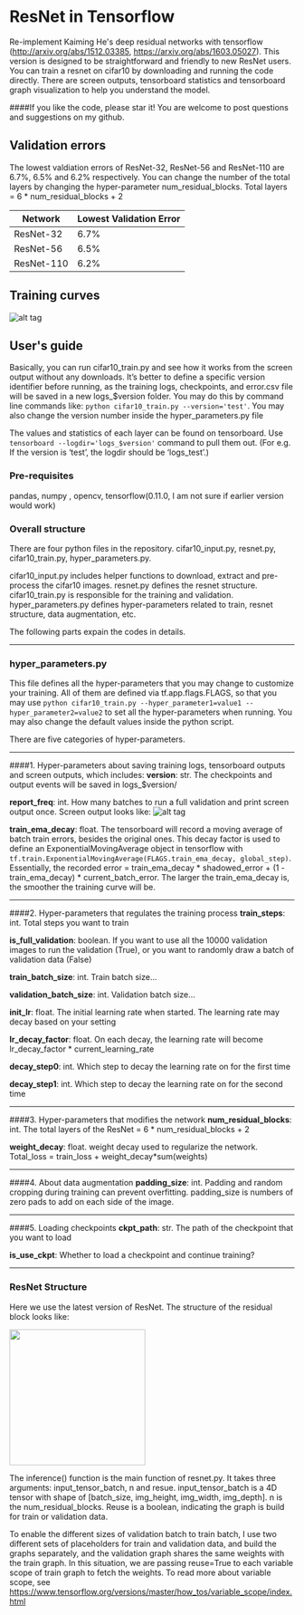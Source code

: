 # ResNet in Tensorflow
Re-implement Kaiming He's deep residual networks with tensorflow (http://arxiv.org/abs/1512.03385, https://arxiv.org/abs/1603.05027). 
This version is designed to be straightforward and friendly to new ResNet users. You can train a resnet on cifar10 by downloading and running the code directly. There are screen outputs, tensorboard statistics and tensorboard graph visualization to help you understand the model.

####If you like the code, please star it! You are welcome to post questions and suggestions on my github.

## Validation errors
The lowest valdiation errors of ResNet-32, ResNet-56 and ResNet-110 are 6.7%, 6.5% and 6.2% respectively. You can change the number of the total layers by changing the hyper-parameter num_residual_blocks. Total layers = 6 * num_residual_blocks + 2

Network | Lowest Validation Error
------- | -----------------------
ResNet-32 | 6.7%
ResNet-56 | 6.5%
ResNet-110 | 6.2%

## Training curves
![alt tag](https://github.com/wenxinxu/resnet-in-tensorflow/blob/master/train_curve2.png)

## User's guide
Basically, you can run cifar10_train.py and see how it works from the screen output without any downloads. It’s better to define a specific version identifier before running, as the training logs, checkpoints, and error.csv file will be saved in a new logs_$version folder. You may do this by command line commands like: `python cifar10_train.py --version='test'`. You may also change the version number inside the hyper_parameters.py file

The values and statistics of each layer can be found on tensorboard. Use `tensorboard --logdir='logs_$version'` command to pull them out. (For e.g. If the version is ‘test’, the logdir should be ‘logs_test’.)

###	Pre-requisites
pandas, numpy , opencv, tensorflow(0.11.0, I am not sure if earlier version would work)

### Overall structure
There are four python files in the repository. cifar10_input.py, resnet.py, cifar10_train.py, hyper_parameters.py.

cifar10_input.py includes helper functions to download, extract and pre-process the cifar10 images. 
resnet.py defines the resnet structure.
cifar10_train.py is responsible for the training and validation.
hyper_parameters.py defines hyper-parameters related to train, resnet structure, data augmentation, etc. 

The following parts expain the codes in details.

------------------------------------------------------------------------------------------------------------------------------------
### hyper_parameters.py
This file defines all the hyper-parameters that you may change to customize your training. All of them are defined via tf.app.flags.FLAGS, so that you may use `python cifar10_train.py --hyper_parameter1=value1 --hyper_parameter2=value2` to set all the hyper-parameters when running. You may also change the default values inside the python script.

There are five categories of hyper-parameters.

-------------------------------------------------------------------------------------------------------------------------------------
####1. Hyper-parameters about saving training logs, tensorboard outputs and screen outputs, which includes:
**version**: str. The checkpoints and output events will be saved in logs_$version/

**report_freq**: int. How many batches to run a full validation and print screen output once. Screen output looks like:
![alt tag](https://github.com/wenxinxu/resnet-in-tensorflow/blob/master/appendix/Screen_output_example.png)

**train_ema_decay**: float. The tensorboard will record a moving average of batch train errors, besides the original ones. This decay factor is used to define an ExponentialMovingAverage object in tensorflow with `tf.train.ExponentialMovingAverage(FLAGS.train_ema_decay, global_step)`. Essentially, the recorded error = train_ema_decay * shadowed_error + (1 - train_ema_decay) * current_batch_error. The larger the train_ema_decay is, the smoother the training curve will be.

-------------------------------------------------------------------------------------------------------------------------------------


####2. Hyper-parameters that regulates the training process
**train_steps**: int. Total steps you want to train

**is_full_validation**: boolean. If you want to use all the 10000 validation images to run the validation (True), or you want to randomly draw a batch of validation data (False)

**train_batch_size**: int. Train batch size...

**validation_batch_size**: int. Validation batch size...

**init_lr**: float. The initial learning rate when started. The learning rate may decay based on your setting

**lr_decay_factor**: float. On each decay, the learning rate will become lr_decay_factor * current_learning_rate

**decay_step0**: int. Which step to decay the learning rate on for the first time

**decay_step1**: int. Which step to decay the learning rate on for the second time

------------------------------------------------------------------------------------------------------------------------------------

####3. Hyper-parameters that modifies the network
**num_residual_blocks**: int. The total layers of the ResNet = 6 * num_residual_blocks + 2

**weight_decay**: float. weight decay used to regularize the network. Total_loss = train_loss + weight_decay*sum(weights)

-----------------------------------------------------------------------------------------------------------------------------------

####4. About data augmentation
**padding_size**: int. Padding and random cropping during training can prevent overfitting. padding_size is numbers of zero pads to add on each side of the image.

-----------------------------------------------------------------------------------------------------------------------------------

####5. Loading checkpoints
**ckpt_path**: str. The path of the checkpoint that you want to load

**is_use_ckpt**: Whether to load a checkpoint and continue training?

-----------------------------------------------------------------------------------------------------------------------------------


### ResNet Structure
Here we use the latest version of ResNet. The structure of the residual block looks like:

<img src="https://github.com/wenxinxu/resnet-in-tensorflow/blob/master/appendix/Residual_block.png" width="240">

The inference() function is the main function of resnet.py. It takes three arguments: input_tensor_batch, n and resue. input_tensor_batch is a 4D tensor with shape of [batch_size, img_height, img_width, img_depth]. n is the num_residual_blocks. Reuse is a boolean, indicating the graph is build for train or validation data. 

To enable the different sizes of validation batch to train batch, I use two different sets of placeholders for train and validation data, and build the graphs separately, and the validation graph shares the same weights with the train graph. In this situation, we are passing reuse=True to each variable scope of train graph to fetch the weights. To read more about variable scope, see https://www.tensorflow.org/versions/master/how_tos/variable_scope/index.html




   




